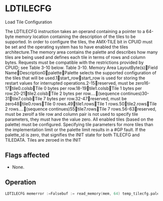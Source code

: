 # LDTILECFG

Load Tile Configuration

The LDTILECFG instruction takes an operand containing a pointer to a 64-byte memory location containing the description of the tiles to be supported.
In order to configure the tiles, the AMX-TILE bit in CPUID must be set and the operating system has to have enabled the tiles architecture.The memory area contains the palette and describes how many tiles are being used and defines each tile in terms of rows and column bytes.
Requests must be compatible with the restrictions provided by CPUID; see Table 3-10 below.
Table 3-10.
Memory Area LayoutByte(s)Field NameDescription0palettePalette selects the supported configuration of the tiles that will be used.1start_rowstart_row is used for storing the restart values for interrupted operations.2-15reserved, must be zero16-17tile0.colsbTile 0 bytes per row.18-19tile1.colsbTile 1 bytes per row.20-21tile2.colsbTile 2 bytes per row....(sequence continues)30-31tile7.colsbTile 7 bytes per row.32-47reserved, must be zero48tile0.rowsTile 0 rows.49tile1.rowsTile 1 rows.50tile2.rowsTile 2 rows....(sequence continues)55tile7.rowsTile 7 rows.56-63reserved, must be zeroIf a tile row and column pair is not used to specify tile parameters, they must have the value zero.
All enabled tiles (based on the palette) must be configured.
Specifying tile parameters for more tiles than the implementation limit or the palette limit results in a #GP fault.
If the palette_id is zero, that signifies the INIT state for both TILECFG and TILEDATA.
Tiles are zeroed in the INIT 

## Flags affected

- None.

## Operation

```C
LDTILECFG memerror :=Falsebuf := read_memory(mem, 64) temp_tilecfg.palette_id := buf.byte[0]if temp_tilecfg.palette_id > max_palette: error := Trueif not xcr0_supports_palette(temp_tilecfg.palette_id): error := Trueif temp_tilecfg.palette_id !=0: temp_tilecfg.start_row := buf.byte[1] if buf.byte[2..15] is nonzero:error := Truep := 16# configure columnsfor n in 0 ... palette_table[temp_tilecfg.palette_id].max_names-1:temp_tilecfg.t[n].colsb:= buf.word[p/2]p := p + 2if temp_tilecfg.t[n].colsb > palette_table[temp_tilecfg.palette_id].bytes_per_row:error := Trueif nonzero(buf[p...47]):error := True# configure rowsp := 48for n in 0 ... palette_table[temp_tilecfg.palette_id].max_names-1:temp_tilecfg.t[n].rows:= buf.byte[p]if temp_tilecfg.t[n].rows > palette_table[temp_tilecfg.palette_id].max_rows:error := Truep := p + 1if nonzero(buf[p...63]):error := True# validate each tile's row & col configs are reasonable and enable the valid tilesfor n in 0 ... palette_table[temp_tilecfg.palette_id].max_names-1:if temp_tilecfg.t[n].rows !=0 and temp_tilecfg.t[n].colsb != 0:temp_tilecfg.t[n].valid := 1elif temp_tilecfg.t[n].rows == 0 and temp_tilecfg.t[n].colsb == 0:temp_tilecfg.t[n].valid := 0else:error := True// one of rows or colsbwas 0 but not both.if error:#GPelif temp_tilecfg.palette_id == 0:TILES_CONFIGURED := 0// init statetilecfg := 0// equivalent to 64B of zeroszero_all_tile_data()else:tilecfg := temp_tilecfgIntel C/C++ Compiler Intrinsic EquivalentLDTILECFG void _tile_loadconfig(const void *);
```
